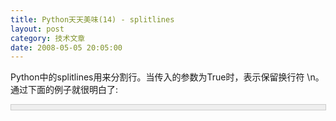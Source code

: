 ```yaml
---
title: Python天天美味(14) - splitlines
layout: post
category: 技术文章
date: 2008-05-05 20:05:00
---
```


Python中的splitlines用来分割行。当传入的参数为True时，表示保留换行符 \n。通过下面的例子就很明白了:

<div style="border: 1px solid #cccccc; padding: 4px 5px 4px 4px; background-color: #eeeeee; font-size: 13px; width: 98%;"><!--

Code highlighting produced by Actipro CodeHighlighter (freeware)

http://www.CodeHighlighter.com/

-->![](http://www.cnblogs.com/Images/OutliningIndicators/None.gif)<span style="color: #000000;">mulLine&nbsp;</span><span style="color: #000000;">=</span><span style="color: #000000;">&nbsp;</span><span style="color: #800000;">"""</span><span style="color: #800000;">Hello!!!

![](http://www.cnblogs.com/Images/OutliningIndicators/None.gif)&nbsp;Wellcome&nbsp;to&nbsp;Python's&nbsp;world!

![](http://www.cnblogs.com/Images/OutliningIndicators/None.gif)&nbsp;&nbsp;&nbsp;&nbsp;There&nbsp;are&nbsp;a&nbsp;lot&nbsp;of&nbsp;interesting&nbsp;things!

![](http://www.cnblogs.com/Images/OutliningIndicators/None.gif)&nbsp;&nbsp;&nbsp;&nbsp;&nbsp;&nbsp;&nbsp;&nbsp;Enjoy&nbsp;yourself.&nbsp;Thank&nbsp;you!</span><span style="color: #800000;">"""</span><span style="color: #000000;">

![](http://www.cnblogs.com/Images/OutliningIndicators/None.gif)

![](http://www.cnblogs.com/Images/OutliningIndicators/None.gif)</span><span style="color: #0000ff;">print</span><span style="color: #000000;">&nbsp;</span><span style="color: #800000;">''</span><span style="color: #000000;">.join(mulLine.splitlines())

![](http://www.cnblogs.com/Images/OutliningIndicators/None.gif)</span><span style="color: #0000ff;">print</span><span style="color: #000000;">&nbsp;</span><span style="color: #800000;">'</span><span style="color: #800000;">------------</span><span style="color: #800000;">'</span><span style="color: #000000;">

![](http://www.cnblogs.com/Images/OutliningIndicators/None.gif)</span><span style="color: #0000ff;">print</span><span style="color: #000000;">&nbsp;</span><span style="color: #800000;">''</span><span style="color: #000000;">.join(mulLine.splitlines(True))</span></div>

输出结果：

Hello!!! Wellcome to Python's world!&nbsp;&nbsp;&nbsp; There are a lot of interesting things!&nbsp;&nbsp;&nbsp;&nbsp;&nbsp;&nbsp;&nbsp; Enjoy yourself. Thank you!

------------

Hello!!!

&nbsp;Wellcome to Python's world!

&nbsp;&nbsp;&nbsp; There are a lot of interesting things!

&nbsp;&nbsp;&nbsp;&nbsp;&nbsp;&nbsp;&nbsp; Enjoy yourself. Thank you!

利用这个函数，就可以非常方便写一些段落处理的函数了，比如处理缩进等方法。如Cookbook书中的例子：

<div style="border: 1px solid #cccccc; padding: 4px 5px 4px 4px; background-color: #eeeeee; font-size: 13px; width: 98%;"><!--

Code highlighting produced by Actipro CodeHighlighter (freeware)

http://www.CodeHighlighter.com/

-->![](http://www.cnblogs.com/Images/OutliningIndicators/None.gif)<span style="color: #0000ff;">def</span><span style="color: #000000;">&nbsp;addSpaces(s,&nbsp;numAdd):

![](http://www.cnblogs.com/Images/OutliningIndicators/None.gif)&nbsp;&nbsp;&nbsp;&nbsp;white&nbsp;</span><span style="color: #000000;">=</span><span style="color: #000000;">&nbsp;</span><span style="color: #800000;">"</span><span style="color: #800000;">&nbsp;</span><span style="color: #800000;">"</span><span style="color: #000000;">*</span><span style="color: #000000;">numAdd

![](http://www.cnblogs.com/Images/OutliningIndicators/None.gif)&nbsp;&nbsp;&nbsp;&nbsp;</span><span style="color: #0000ff;">return</span><span style="color: #000000;">&nbsp;white&nbsp;</span><span style="color: #000000;">+</span><span style="color: #000000;">&nbsp;white.join(s.splitlines(True))

![](http://www.cnblogs.com/Images/OutliningIndicators/None.gif)</span><span style="color: #0000ff;">def</span><span style="color: #000000;">&nbsp;numSpaces(s):

![](http://www.cnblogs.com/Images/OutliningIndicators/None.gif)&nbsp;&nbsp;&nbsp;&nbsp;</span><span style="color: #0000ff;">return</span><span style="color: #000000;">&nbsp;[len(line)</span><span style="color: #000000;">-</span><span style="color: #000000;">len(line.lstrip(&nbsp;))&nbsp;</span><span style="color: #0000ff;">for</span><span style="color: #000000;">&nbsp;line&nbsp;</span><span style="color: #0000ff;">in</span><span style="color: #000000;">&nbsp;s.splitlines(&nbsp;)]

![](http://www.cnblogs.com/Images/OutliningIndicators/None.gif)</span><span style="color: #0000ff;">def</span><span style="color: #000000;">&nbsp;delSpaces(s,&nbsp;numDel):

![](http://www.cnblogs.com/Images/OutliningIndicators/None.gif)&nbsp;&nbsp;&nbsp;&nbsp;</span><span style="color: #0000ff;">if</span><span style="color: #000000;">&nbsp;numDel&nbsp;</span><span style="color: #000000;">&gt;</span><span style="color: #000000;">&nbsp;min(numSpaces(s)):

![](http://www.cnblogs.com/Images/OutliningIndicators/None.gif)&nbsp;&nbsp;&nbsp;&nbsp;&nbsp;&nbsp;&nbsp;&nbsp;</span><span style="color: #0000ff;">raise</span><span style="color: #000000;">&nbsp;ValueError,&nbsp;</span><span style="color: #800000;">"</span><span style="color: #800000;">removing&nbsp;more&nbsp;spaces&nbsp;than&nbsp;there&nbsp;are!</span><span style="color: #800000;">"</span><span style="color: #000000;">

![](http://www.cnblogs.com/Images/OutliningIndicators/None.gif)&nbsp;&nbsp;&nbsp;&nbsp;</span><span style="color: #0000ff;">return</span><span style="color: #000000;">&nbsp;</span><span style="color: #800000;">'</span><span style="color: #800000;">\n</span><span style="color: #800000;">'</span><span style="color: #000000;">.join([&nbsp;line[numDel:]&nbsp;</span><span style="color: #0000ff;">for</span><span style="color: #000000;">&nbsp;line&nbsp;</span><span style="color: #0000ff;">in</span><span style="color: #000000;">&nbsp;s.splitlines(&nbsp;)&nbsp;])

![](http://www.cnblogs.com/Images/OutliningIndicators/None.gif)</span><span style="color: #0000ff;">def</span><span style="color: #000000;">&nbsp;unIndentBlock(s):

![](http://www.cnblogs.com/Images/OutliningIndicators/None.gif)&nbsp;&nbsp;&nbsp;&nbsp;</span><span style="color: #0000ff;">return</span><span style="color: #000000;">&nbsp;delSpaces(s,&nbsp;min(numSpaces(s)))</span></div>

#### [Python  天天美味系列（总）](http://www.cnblogs.com/coderzh/archive/2008/07/08/pythoncookbook.html)

[Python    天天美味(12) - 条件判断的缩写](http://www.cnblogs.com/coderzh/archive/2008/05/04/1181416.html)&nbsp;
  
[Python    天天美味(13) - struct.unpack](http://www.cnblogs.com/coderzh/archive/2008/05/04/1181462.html)&nbsp; &nbsp;
  
[Python    天天美味(14) - splitlines](http://www.cnblogs.com/coderzh/archive/2008/05/05/1183967.html) &nbsp;
  
[Python    天天美味(15) - Python正则表达式操作指南(re使用)(转)](http://www.cnblogs.com/coderzh/archive/2008/05/06/1185755.html) &nbsp;
  
[Python    天天美味(16) - 过滤字符串的技巧,map与itertools.imap](http://www.cnblogs.com/coderzh/archive/2008/05/09/1190173.html) &nbsp;

